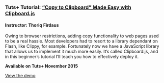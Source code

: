 ### Tuts+ Tutorial: [“Copy to Clipboard” Made Easy with Clipboard.js](http://webdesign.tutsplus.com/tutorials/copy-to-clipboard-made-easy-with-clipboardjs--cms-25086)
#### Instructor: Thoriq Firdaus

Owing to browser restrictions, adding copy functionality to web pages used to be a real hassle. Most developers had to resort to a library dependant on Flash, like Clippy, for example. Fortunately now we have a JavaScript library that allows us to implement it much more easily. It’s called Clipboard.js, and in this beginner’s tutorial I’ll teach you how to effectively deploy it.

**Available on Tuts+ November 2015**

[View the demo](http://tutsplus.github.io/clipboard/)
